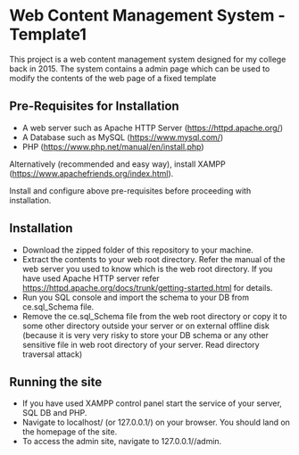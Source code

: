 # Web Content Management System - Template1
This project is a web content management system designed for my college back in 2015. The system contains a admin page which can be used to modify the contents of the web page of a fixed template

## Pre-Requisites for Installation
- A web server such as Apache HTTP Server (https://httpd.apache.org/)
- A Database such as MySQL (https://www.mysql.com/)
- PHP (https://www.php.net/manual/en/install.php)

Alternatively (recommended and easy way), install XAMPP (https://www.apachefriends.org/index.html).

Install and configure above pre-requisites before proceeding with installation.

## Installation
- Download the zipped folder of this repository to your machine.
- Extract the contents to your web root directory. Refer the manual of the web server you used to know which is the web root directory. If you have used Apache HTTP server refer https://httpd.apache.org/docs/trunk/getting-started.html for details.
- Run you SQL console and import the schema to your DB from ce.sql_Schema file.
- Remove the ce.sql_Schema file from the web root directory or copy it to some other directory outside your server or on external offline disk (because it is very very risky to store your DB schema or any other sensitive file in web root directory of your server. Read directory traversal attack)

## Running the site
- If you have used XAMPP control panel start the service of your server, SQL DB and PHP.
- Navigate to localhost/<folder name of extracted files> (or 127.0.0.1/<folder name of extracted files>) on your browser. You should land on the homepage of the site.
- To access the admin site, navigate to 127.0.0.1/<folder name of extracted files>/admin.






